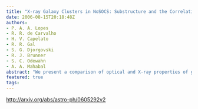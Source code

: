 ```yaml
---
title: "X-ray Galaxy Clusters in NoSOCS: Substructure and the Correlation of   Optical and X-ray Properties"
date: 2006-08-15T20:18:48Z
authors:
- P. A. A. Lopes
- R. R. de Carvalho
- H. V. Capelato
- R. R. Gal
- S. G. Djorgovski
- R. J. Brunner
- S. C. Odewahn
- A. A. Mahabal
abstract: "We present a comparison of optical and X-ray properties of galaxy clusters in the northern sky. We determine the recovery rate of X-ray detected clusters in the optical as a function of richness, redshift and X-ray luminosity, showing that the missed clusters are typically low contrast systems when observed optically. We employ four different statistical tests to test for the presence of substructure using optical two-dimensional data, finding that approximately 35% of the clusters show strong signs of substructure. However, the results are test-dependent, with variations also due to the magnitude range and radius utilized.We have also performed a comparison of X-ray luminosity and temperature with optical galaxy counts (richness). We find that the slope and scatter of the relations between richness and the X-ray properties are heavily dependent on the density contrast of the clusters. The selection of substructure-free systems does not improve the correlation between X-ray luminosity and richness, but this comparison also shows much larger scatter than one obtained using the X-ray temperature. In the latter case, the sample is significantly reduced because temperature measurements are available only for the most massive (and thus high contrast) systems. However, the comparison between temperature and richness is very sensitive to the exclusion of clusters showing signs of substructure. The correlation of X-ray luminosity and richness is based on the largest sample to date ($sim$ 750 clusters), while tests involving temperature use a similar number of objects as previous works ($lsim$100). The results presented here are in good agreement with existing literature."
featured: true
tags:
---
```

http://arxiv.org/abs/astro-ph/0605292v2